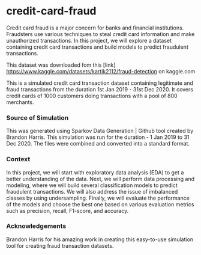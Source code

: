 # credit-card-fraud

Credit card fraud is a major concern for banks and financial institutions. Fraudsters use
various techniques to steal credit card information and make unauthorized transactions. In
this project, we will explore a dataset containing credit card transactions and build models
to predict fraudulent transactions.

This dataset was downloaded fom this [link] https://www.kaggle.com/datasets/kartik2112/fraud-detection on kaggle.com

This is a simulated credit card transaction dataset containing legitimate and fraud transactions from the duration 1st Jan 2019 - 31st Dec 2020. It covers credit cards of 1000 customers doing transactions with a pool of 800 merchants.

### Source of Simulation

This was generated using Sparkov Data Generation | Github tool created by Brandon Harris. This simulation was run for the duration - 1 Jan 2019 to 31 Dec 2020. The files were combined and converted into a standard format.

### Context

In this project, we will start with exploratory data analysis (EDA) to get a better
understanding of the data. Next, we will perform data processing and modeling, where we
will build several classification models to predict fraudulent transactions. We will also
address the issue of imbalanced classes by using undersampling. Finally, we will evaluate
the performance of the models and choose the best one based on various evaluation
metrics such as precision, recall, F1-score, and accuracy.

### Acknowledgements

Brandon Harris for his amazing work in creating this easy-to-use simulation tool for creating fraud transaction datasets.
